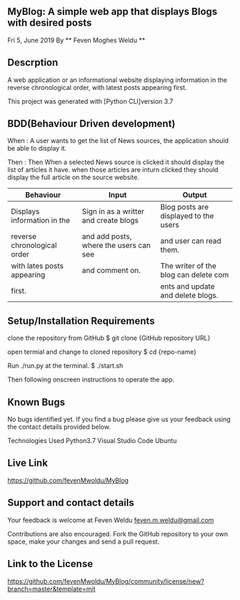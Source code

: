## MyBlog: A simple web app that displays Blogs with desired posts
Fri 5, June 2019 By ** Feven Moghes Weldu **

## Descrption
A web application or an informational website displaying information in the reverse chronological order, with latest posts appearing first.

This project was generated with [Python CLI]version 3.7

## BDD(Behaviour Driven development)
When : A user wants to get the list of News sources, the application should be able to display it.

Then : Then When a selected News source is clicked it should display the list of articles it have. when those articles are inturn clicked they should display the full article on the source website.

| Behaviour                  | Input                                  | Output                              |
|----------------------------|----------------------------------------|-------------------------------------|
| Displays information in the|Sign in as a writter and  create blogs  |Blog posts are displayed to the users|
|reverse chronological order |and add posts, where the users can see  |and user can read them.              |
|with lates posts appearing  |and comment on.                         |The writer of the blog can delete com|
|first.                      |                                        |ents and update and delete blogs.

## Setup/Installation Requirements
clone the repository from GitHub $ git clone {GitHub repository URL}

open termial and change to cloned repository $ cd {repo-name}

Run ./run.py at the terminal. $ ./start.sh

Then following onscreen instructions to operate the app.

## Known Bugs
No bugs identified yet. If you find a bug please give us your feedback using the contact details provided below.

Technologies Used Python3.7 Visual Studio Code Ubuntu

## Live Link
https://github.com/fevenMwoldu/MyBlog

## Support and contact details
Your feedback is welcome at Feven Weldu feven.m.weldu@gmail.com

Contributions are also encouraged. Fork the GitHub repository to your own space, make your changes and send a pull request.

## Link to the License
https://github.com/fevenMwoldu/MyBlog/community/license/new?branch=master&template=mit